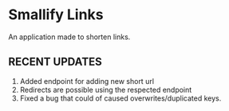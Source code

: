 # Smallify Links

An application made to shorten links.


## RECENT UPDATES
1. Added endpoint for adding new short url
2. Redirects are possible using the respected endpoint
3. Fixed a bug that could of caused overwrites/duplicated keys. 